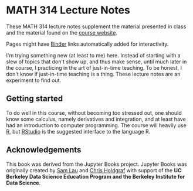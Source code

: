# MATH 314 Lecture Notes

These MATH 314 lecture notes supplement the material presented in
class and the material found on the [course website](https://roualdes.us/teaching).

Pages might have [Binder](https://mybinder.org) links automatically
added for interactivity.

I'm trying something new (at least to me) here.  Instead of starting
with a slew of topics that don't show up, and thus make sense, until
much later in the course, I practicing in the art of just-in-time
teaching.  To be honest, I don't know if just-in-time teaching is a
thing.  These lecture notes are an experiment to find out.

## Getting started

To do well in this course, without becoming too stressed out, one
should know some calculus, namely derivatives and integration, and
at least have had an introduction to computer programming.  The course
will heavily use [R](https://cran.r-project.org/), but [RStudio](https://www.rstudio.com/) is
the suggested interface to the language R.


## Acknowledgements

This book was derived from the Jupyter Books project.  Jupyter Books
was originally created by [Sam Lau][sam] and [Chris Holdgraf][chris]
with support of the **UC Berkeley Data Science Education Program and
the Berkeley Institute for Data Science**.

[sam]: http://www.samlau.me/
[chris]: https://predictablynoisy.com
